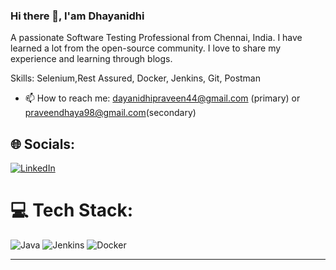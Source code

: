 ### Hi there 👋,  I'am Dhayanidhi


A passionate Software Testing Professional from Chennai, India.
I have learned a lot from the open-source community. I love to share my experience and learning through blogs.

Skills: Selenium,Rest Assured, Docker, Jenkins, Git, Postman

- 📫 How to reach me: dayanidhipraveen44@gmail.com (primary) or praveendhaya98@gmail.com(secondary)


## 🌐 Socials:
[![LinkedIn](https://img.shields.io/badge/LinkedIn-%230077B5.svg?logo=linkedin&logoColor=white)](https://linkedin.com/in/dhayanidhiqa) 

# 💻 Tech Stack:
![Java](https://img.shields.io/badge/java-%23ED8B00.svg?style=for-the-badge&logo=openjdk&logoColor=white) ![Jenkins](https://img.shields.io/badge/jenkins-%232C5263.svg?style=for-the-badge&logo=jenkins&logoColor=white) ![Docker](https://img.shields.io/badge/docker-%230db7ed.svg?style=for-the-badge&logo=docker&logoColor=white)


---


<!-- Proudly created with GPRM ( https://gprm.itsvg.in ) -->
<!--
**DhayanidhiKB/DhayanidhiKB** is a ✨ _special_ ✨ repository because its `README.md` (this file) appears on your GitHub profile.

Here are some ideas to get you started:

- 🔭 I’m currently working on ...
- 🌱 I’m currently learning ...
- 👯 I’m looking to collaborate on ...
- 🤔 I’m looking for help with ...
- 💬 Ask me about ...
- 📫 How to reach me: ...
- 😄 Pronouns: ...
- ⚡ Fun fact: ...
-->
